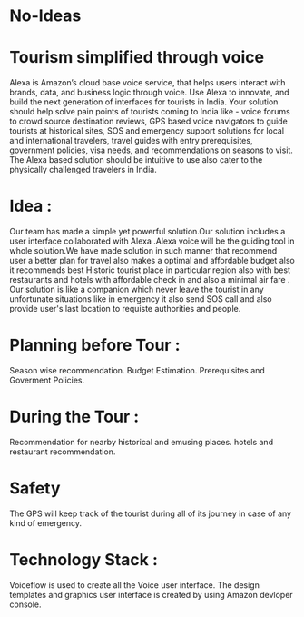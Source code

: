 # No-Ideas
# Tourism simplified through voice
Alexa is Amazon’s cloud base voice service, that helps users interact with brands, data, and business logic through voice. Use Alexa to innovate, and build the next generation of interfaces for tourists in India. Your solution should help solve pain points of tourists coming to India like - voice forums to crowd source destination reviews, GPS based voice navigators to guide tourists at historical sites, SOS and emergency support solutions for local and international travelers, travel guides with entry prerequisites, government policies, visa needs, and recommendations on seasons to visit. The Alexa based solution should be intuitive to use also cater to the physically challenged travelers in India.
# Idea :
  Our team has made a simple yet powerful solution.Our solution includes a user interface collaborated with Alexa .Alexa voice will be the guiding tool in whole solution.We have made solution in such manner that recommend user a better plan for travel also makes a optimal and affordable budget also it recommends best Historic tourist place in particular region also with best restaurants and hotels with affordable check in and also a minimal air fare .
Our solution is like a companion which never leave the tourist in any unfortunate situations like in emergency it also send SOS call and also provide user's last location to requiste authorities and people.
# Planning before Tour :
 Season wise recommendation.
 Budget Estimation.
 Prerequisites and Goverment Policies.
 # During the Tour :
 Recommendation for nearby historical and emusing places.
 hotels and restaurant recommendation.
 # Safety
 The GPS will keep track of the tourist during all of its journey in case of any kind of emergency. 

# Technology Stack :
 Voiceflow is used to create all the Voice user interface.
 The design templates and graphics user interface is created by using Amazon devloper console.
